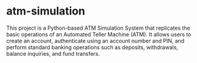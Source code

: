 # atm-simulation
This project is a Python-based ATM Simulation System that replicates the basic operations of an Automated Teller Machine (ATM). It allows users to create an account, authenticate using an account number and PIN, and perform standard banking operations such as deposits, withdrawals, balance inquiries, and fund transfers.
